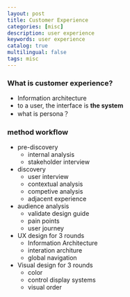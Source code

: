 ```yaml
---
layout: post
title: Customer Experience
categories: [misc]
description: user experience
keywords: user experience
catalog: true
multilingual: false
tags: misc
---
```



### What is customer experience?
- Information architecture 
- to a user, the interface is **the system**
- what is persona？


### method workflow
- pre-discovery
  - internal analysis
  - stakeholder interview
- discovery
  - user interview
  - contextual analysis
  - competive analysis
  - adjacent experience
- audience analysis
  - validate design guide
  - pain points
  - user journey
- UX design for 3 rounds
  - Information Architecture
  - interation architure
  - global navigation
- Visual design for 3 rounds
  - color
  - control display systems
  - visual order
